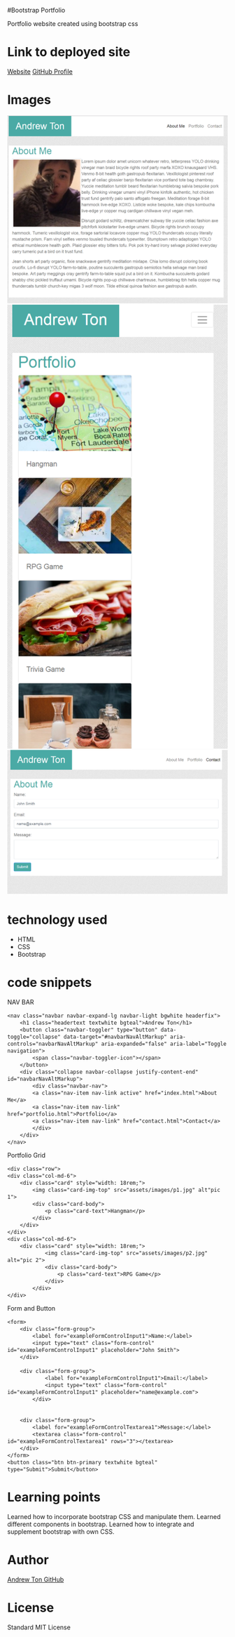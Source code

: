 <!-- Put the name of the project after the # -->
<!-- the # means h1  -->
#Bootstrap Portfolio

<!-- Put a description of what the project is -->
Portfolio website created using bootstrap css

# Link to deployed site
<!-- make a link to the deployed site --> 
<!-- [What the user will see](the link to the deployed site) -->

[Website](https://atton88.github.io/Bootstrap-Portfolio/)
[GitHub Profile](https://github.com/atton88)

# Images
<!-- take a picture of the image and add it into the readme  -->
<!-- ![image title](path or link to image) -->
![About Me](assets\images\1.png)
![Portfolio](assets\images\2.PNG)
![Contact](assets\images\3.PNG)

# technology used
<!-- make a list of technology used -->
<!-- what you used for this web app, like html css -->

- HTML
- CSS
- Bootstrap

<!-- 
1. First ordered list item
2. Another item
⋅⋅* Unordered sub-list. 
1. Actual numbers don't matter, just that it's a number
⋅⋅1. Ordered sub-list
4. And another item. 
-->


# code snippets
<!-- put snippets of code inside ``` ``` so it will look like code -->
<!-- if you want to put blockquotes use a > -->
NAV BAR
```
<nav class="navbar navbar-expand-lg navbar-light bgwhite headerfix">
    <h1 class="headertext textwhite bgteal">Andrew Ton</h1>
    <button class="navbar-toggler" type="button" data-toggle="collapse" data-target="#navbarNavAltMarkup" aria-controls="navbarNavAltMarkup" aria-expanded="false" aria-label="Toggle navigation">
        <span class="navbar-toggler-icon"></span>
    </button>
    <div class="collapse navbar-collapse justify-content-end" id="navbarNavAltMarkup">
        <div class="navbar-nav">
        <a class="nav-item nav-link active" href="index.html">About Me</a>
        <a class="nav-item nav-link" href="portfolio.html">Portfolio</a>
        <a class="nav-item nav-link" href="contact.html">Contact</a>
        </div>
    </div>
</nav>
```
Portfolio Grid
```
<div class="row">
<div class="col-md-6">
    <div class="card" style="width: 18rem;">
        <img class="card-img-top" src="assets/images/p1.jpg" alt"pic 1">
        <div class="card-body">
            <p class="card-text">Hangman</p>
        </div>
    </div>
</div>
<div class="col-md-6">
    <div class="card" style="width: 18rem;">
            <img class="card-img-top" src="assets/images/p2.jpg" alt="pic 2">
            <div class="card-body">
                <p class="card-text">RPG Game</p>
            </div>
        </div>
</div>
```
Form and Button
```
<form>
    <div class="form-group">
        <label for="exampleFormControlInput1">Name:</label>
        <input type="text" class="form-control" id="exampleFormControlInput1" placeholder="John Smith">
    </div>

    <div class="form-group">
            <label for="exampleFormControlInput1">Email:</label>
            <input type="text" class="form-control" id="exampleFormControlInput1" placeholder="name@example.com">
        </div>


    <div class="form-group">
        <label for="exampleFormControlTextarea1">Message:</label>
        <textarea class="form-control" id="exampleFormControlTextarea1" rows="3"></textarea>
    </div>
</form>
<button class="btn btn-primary textwhite bgteal" type="Submit">Submit</button>

```
# Learning points
<!-- Learning points where you would write what you thought was helpful -->
Learned how to incorporate bootstrap CSS and manipulate them. Learned different components in bootstrap. Learned how to integrate and supplement bootstrap with own CSS.

# Author 
<!-- make a link to the deployed site and have your name as the link -->
[Andrew Ton GitHub](https://github.com/atton88)
# License
Standard MIT License
